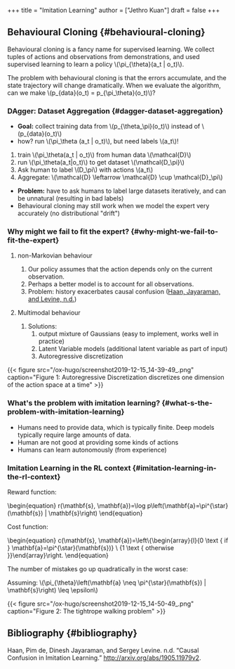 +++
title = "Imitation Learning"
author = ["Jethro Kuan"]
draft = false
+++

## Behavioural Cloning {#behavioural-cloning}

Behavioural cloning is a fancy name for supervised learning. We
collect tuples of actions and observations from demonstrations, and
used supervised learning to learn a policy \\(\pi\_{\theta}(a\_t | o\_t)\\).

The problem with behavioural cloning is that the errors accumulate,
and the state trajectory will change dramatically. When we evaluate
the algorithm, can we make \\(p\_{data}(o\_t) = p\_{\pi\_\theta}(o\_t)\\)?


### DAgger: Dataset Aggregation {#dagger-dataset-aggregation}

-   **Goal:** collect training data from \\(p\_{\theta\_\pi}(o\_t)\\) instead of \\(p\_{data}(o\_t)\\)
-   how? run \\(\pi\_\theta (a\_t | o\_t)\\), but need labels \\(a\_t\\)!

<!--listend-->

1.  train \\(\pi\_\theta(a\_t | o\_t)\\) from human data \\(\mathcal{D}\\)
2.  run \\(\pi\_\theta(a\_t|o\_t)\\) to get dataset \\(\mathcal{D\_\pi}\\)
3.  Ask human to label \\(D\_\pi\\) with actions \\(a\_t\\)
4.  Aggregate: \\(\mathcal{D} \leftarrow \mathcal{D} \cup \mathcal{D}\_\pi\\)

<!--listend-->

-   **Problem:** have to ask humans to label large datasets iteratively, and
    can be unnatural (resulting in bad labels)
-   Behavioural cloning may still work when we model the expert very
    accurately (no distributional "drift")


### Why might we fail to fit the expert? {#why-might-we-fail-to-fit-the-expert}

1.  non-Markovian behaviour
    1.  Our policy assumes that the action depends only on the current
        observation.
    2.  Perhaps a better model is to account for all observations.
    3.  Problem: history exacerbates causal confusion
        ([Haan, Jayaraman, and Levine, n.d.](#orgc04f241))

2.  Multimodal behaviour
    1.  Solutions:
        1.  output mixture of Gaussians (easy to implement, works well in
            practice)
        2.  Latent Variable models (additional latent variable as part of
            input)
        3.  Autoregressive discretization

{{< figure src="/ox-hugo/screenshot2019-12-15_14-39-49_.png" caption="Figure 1: Autoregressive Discretization discretizes one dimension of the action space at a time" >}}


### What's the problem with imitation learning? {#what-s-the-problem-with-imitation-learning}

-   Humans need to provide data, which is typically finite. Deep models
    typically require large amounts of data.
-   Human are not good at providing some kinds of actions
-   Humans can learn autonomously (from experience)


### Imitation Learning in the RL context {#imitation-learning-in-the-rl-context}

Reward function:

\begin{equation}
  r(\mathbf{s}, \mathbf{a})=\log p\left(\mathbf{a}=\pi^{\star}(\mathbf{s}) | \mathbf{s}\right)
\end{equation}

Cost function:

\begin{equation}
  c(\mathbf{s}, \mathbf{a})=\left\\{\begin{array}{l}{0 \text { if } \mathbf{a}=\pi^{\star}(\mathbf{s})} \\ {1 \text { otherwise }}\end{array}\right.
\end{equation}

The number of mistakes go up quadratically in the worst case:

Assuming: \\(\pi\_{\theta}\left(\mathbf{a} \neq \pi^{\star}(\mathbf{s}) | \mathbf{s}\right) \leq \epsilon\\)

{{< figure src="/ox-hugo/screenshot2019-12-15_14-50-49_.png" caption="Figure 2: The tightrope walking problem" >}}


## Bibliography {#bibliography}

<a id="orgc04f241"></a>Haan, Pim de, Dinesh Jayaraman, and Sergey Levine. n.d. “Causal Confusion in Imitation Learning.” <http://arxiv.org/abs/1905.11979v2>.